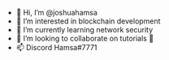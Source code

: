 - 👋 Hi, I’m @joshuahamsa
- 👀 I’m interested in blockchain development
- 🌱 I’m currently learning network security 
- 💞️ I’m looking to collaborate on tutorials 🤪
- 📫 Discord Hamsa#7771

<!---
joshuahamsa/joshuahamsa is a ✨ special ✨ repository because its `README.md` (this file) appears on your GitHub profile.
You can click the Preview link to take a look at your changes.
--->
